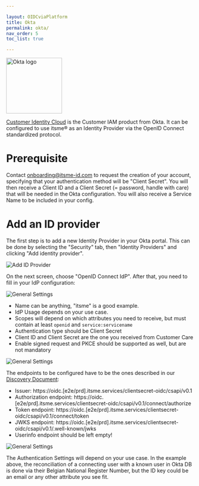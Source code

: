 ```yaml
---

layout: OIDCviaPlatform
title: Okta
permalink: okta/
nav_order: 5
toc_list: true

---
```


<a href="https://okta.com" class="noLine"><img src="/doc/assets/logo_Okta.svg" alt="Okta logo" width=150></a>

[Customer Identity Cloud](https://www.okta.com/customer-identity/) is the Customer IAM product from Okta.
It can be configured to use itsme® as an Identity Provider via the OpenID Connect standardized protocol.

# Prerequisite

Contact <a href="mailto:onboarding@itsme-id.com">onboarding@itsme-id.com</a> to request the creation of your account, specifying that your authentication method will be "Client Secret". You will then receive a Client ID and a Client Secret (= password, handle with care) that will be needed in the Okta configuration. You will also receive a Service Name to be included in your config.

# Add an ID provider

The first step is to add a new Identity Provider in your Okta portal. This can be done by selecting the "Security" tab, then "Identity Providers" and clicking "Add identity provider".

![Add ID Provider](/doc/public/images/Okta_AddIDP.png)

On the next screen, choose "OpenID Connect IdP".
After that, you need to fill in your IdP configuration:

![General Settings](/doc/public/images/Okta_ConfigIDP_1.png)

* Name can be anything, "itsme" is a good example.
* IdP Usage depends on your use case.
* Scopes will depend on which attributes you need to receive, but must contain at least <code>openid</code> and <code>service:servicename</code>
* Authentication type should be Client Secret
* Client ID and Client Secret are the one you received from Customer Care
* Enable signed request and PKCE should be supported as well, but are not mandatory

![General Settings](/doc/public/images/Okta_ConfigIDP_2.png)

The endpoints to be configured have to be the ones described in our <a href="https://oidc.prd.itsme.services/clientsecret-oidc/csapi/v0.1/.well-known/openid-configuration">Discovery Document</a>:

* Issuer: https://oidc.[e2e/prd].itsme.services/clientsecret-oidc/csapi/v0.1
* Authorization endpoint: https://oidc.[e2e/prd].itsme.services/clientsecret-oidc/csapi/v0.1/connect/authorize
* Token endpoint: https://oidc.[e2e/prd].itsme.services/clientsecret-oidc/csapi/v0.1/connect/token
* JWKS endpoint: https://oidc.[e2e/prd].itsme.services/clientsecret-oidc/csapi/v0.1/.well-known/jwks
* Userinfo endpoint should be left empty!

![General Settings](/doc/public/images/Okta_ConfigIDP_3.png)

The Authentication Settings will depend on your use case. In the example above, the reconciliation of a connecting user with a known user in Okta DB is done via their Belgian National Register Number, but the ID key could be an email or any other attribute you see fit.






